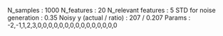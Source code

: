 N_samples                     : 1000
N_features                    : 20
N_relevant features           : 5
STD for noise generation      : 0.35
Noisy y (actual / ratio)      : 207 / 0.207
Params                        : -2,-1,1,2,3,0,0,0,0,0,0,0,0,0,0,0,0,0,0,0
